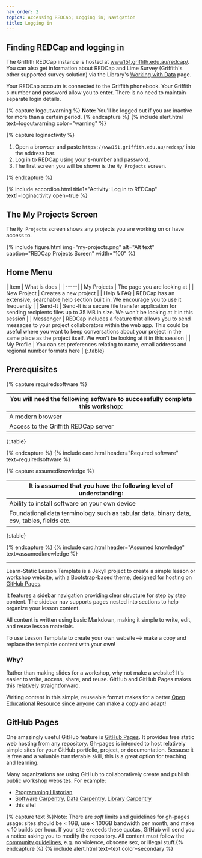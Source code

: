 ```yaml
---
nav_order: 2
topics: Accessing REDCap; Logging in; Navigation
title: Logging in
---
```


## Finding REDCap and logging in

The Griffith REDCap instance is hosted at [www151.griffith.edu.au/redcap/](https://www151.griffith.edu.au/redcap/). You can also get information about REDCap and Lime Survey (Griffith's other supported survey solution) via the Library's [Working with Data](https://www.griffith.edu.au/library/research-publishing/working-with-data/create-and-capture) page.

Your REDCap accoutn is connected to the Griffith phonebook. Your Griffith s-number and password allow you to enter. There is no need to maintain separate login details.

{% capture logoutwarning %}
**Note:** You'll be logged out if you are inactive for more than a certain period.
{% endcapture %}
{% include alert.html text=logoutwarning color="warning" %}

{% capture loginactivity %}

1. Open a browser and paste `https://www151.griffith.edu.au/redcap/` into the address bar.
2. Log in to REDCap using your s-number and password.
3. The first screen you will be shown is the `My Projects` screen.

{% endcapture %}

{% include accordion.html title1="Activity: Log in to REDCap" text1=loginactivity open=true %} 

## The My Projects Screen

The `My Projects` screen shows any projects you are working on or have access to.

{% include figure.html img="my-projects.png" alt="Alt text" caption="REDCap Projects Screen" width="100" %}

## Home Menu

| Item | What is does |
| -----|
| My Projects | The page you are looking at |
| New Project | Creates a new project |
| Help & FAQ | REDCap has an extensive, searchable help section built in. We encourage you to use it frequently |
| Send-It | Send-It is a secure file transfer application for sending recipients files up to 35 MB in size. We won’t be looking at it in this session |
| Messenger | REDCap includes a feature that allows you to send messages to your project collaborators within the web app. This could be useful where you want to keep conversations about your project in the same place as the project itself. We won’t be looking at it in this session |
| My Profile | You can set preferences relating to name, email address and regional number formats here |
{:.table}

## Prerequisites

{% capture requiredsoftware %}

| You will need the following software to successfully complete this workshop: |
| -----|
| A modern browser  |
| Access to the Griffith REDCap server  |
{:.table}

{% endcapture %}
{% include card.html header="Required software" text=requiredsoftware %}

{% capture assumedknowledge %}

| It is assumed that you have the following level of understanding: |
| -----|
| Ability to install software on your own device |
| Foundational data terminology such as tabular data, binary data, csv, tables, fields etc.  |
{:.table}

{% endcapture %}
{% include card.html header="Assumed knowledge" text=assumedknowledge %}

----

Learn-Static Lesson Template is a Jekyll project to create a simple lesson or workshop website, with a [Bootstrap](https://getbootstrap.com/)-based theme, designed for hosting on [GitHub Pages](https://pages.github.com/).

It features a sidebar navigation providing clear structure for step by step content.
The sidebar nav supports pages nested into sections to help organize your lesson content. 

All content is written using basic Markdown, making it simple to write, edit, and reuse lesson materials.

To use Lesson Template to create your own website--> make a copy and replace the template content with your own!

### Why?

Rather than making slides for a workshop, why not make a website? 
It's easier to write, access, share, and reuse. 
GitHub and GitHub Pages makes this relatively straightforward.

Writing content in this simple, reuseable format makes for a better [Open Educational Resource](https://en.wikipedia.org/wiki/Open_educational_resources) since anyone can make a copy and adapt!

## GitHub Pages 

One amazingly useful GitHub feature is [GitHub Pages](https://guides.github.com/features/pages/).
It provides free static web hosting from any repository.
Gh-pages is intended to host relatively simple sites for your GitHub portfolio, project, or documentation.
Because it is free and a valuable transferable skill, this is a great option for teaching and learning.

Many organizations are using GitHub to collaboratively create and publish public workshop websites. 
For example: 

- [Programming Historian](http://programminghistorian.org/)
- [Software Carpentry](https://software-carpentry.org/), [Data Carpentry](http://www.datacarpentry.org/), [Library Carpentry](https://librarycarpentry.org/)
- this site!

{% capture text %}Note:
There are *soft* limits and guidelines for gh-pages usage: sites should be < 1GB, use < 100GB bandwidth per month, and make < 10 builds per hour.
If your site exceeds these quotas, GitHub will send you a notice asking you to modify the repository.
All content must follow the [community guidelines](https://help.github.com/articles/github-community-guidelines/), e.g. no violence, obscene sex, or illegal stuff.{% endcapture %}
{% include alert.html text=text color=secondary %}

